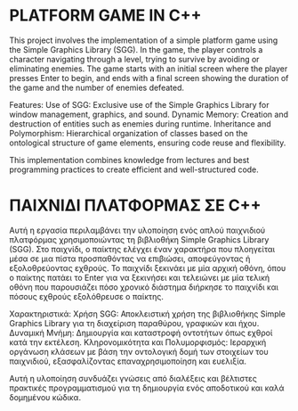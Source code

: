 # PLATFORM GAME IN C++

This project involves the implementation of a simple platform game using the Simple Graphics Library (SGG). In the game, the player controls a character navigating through a level, trying to survive by avoiding or eliminating enemies. The game starts with an initial screen where the player presses Enter to begin, and ends with a final screen showing the duration of the game and the number of enemies defeated.

Features:
Use of SGG: Exclusive use of the Simple Graphics Library for window management, graphics, and sound.
Dynamic Memory: Creation and destruction of entities such as enemies during runtime.
Inheritance and Polymorphism: Hierarchical organization of classes based on the ontological structure of game elements, ensuring code reuse and flexibility.

This implementation combines knowledge from lectures and best programming practices to create efficient and well-structured code.


# ΠΑΙΧΝΙΔΙ ΠΛΑΤΦΟΡΜΑΣ ΣΕ C++

Αυτή η εργασία περιλαμβάνει την υλοποίηση ενός απλού παιχνιδιού πλατφόρμας χρησιμοποιώντας τη βιβλιοθήκη Simple Graphics Library (SGG). Στο παιχνίδι, ο παίκτης ελέγχει έναν χαρακτήρα που πλοηγείται μέσα σε μια πίστα προσπαθόντας να επιβιώσει, αποφεύγοντας ή εξολοθρεύοντας εχθρούς. Το παιχνίδι ξεκινάει με μία αρχική οθόνη, όπου ο παίκτης πατάει το Enter για να ξεκινήσει και τελειώνει με μία τελική οθόνη που παρουσιάζει πόσο χρονικό διάστημα διήρκησε το παιχνίδι και πόσους εχθρούς εξολόθρευσε ο παίκτης.

Χαρακτηριστικά:
Χρήση SGG: Αποκλειστική χρήση της βιβλιοθήκης Simple Graphics Library για τη διαχείριση παραθύρου, γραφικών και ήχου.
Δυναμική Μνήμη: Δημιουργία και καταστροφή οντοτήτων όπως εχθροί κατά την εκτέλεση.
Κληρονομικότητα και Πολυμορφισμός: Ιεραρχική οργάνωση κλάσεων με βάση την οντολογική δομή των στοιχείων του παιχνιδιού, εξασφαλίζοντας επαναχρησιμοποίηση και ευελιξία.

Αυτή η υλοποίηση συνδυάζει γνώσεις από διαλέξεις και βέλτιστες πρακτικές προγραμματισμού για τη δημιουργία ενός αποδοτικού και καλά δομημένου κώδικα.
